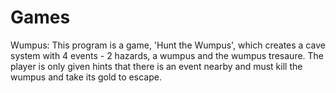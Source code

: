 # Games
Wumpus:
This program is a game, 'Hunt the Wumpus', which creates a cave system with 4 events - 2 hazards, a wumpus and the wumpus tresaure. The player is only given hints that there is an event nearby and must kill the wumpus and take its gold to escape.
